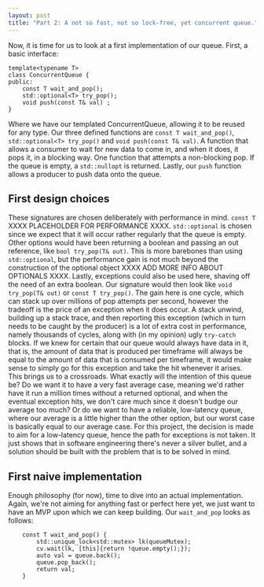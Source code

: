```yaml
---
layout: post
title: "Part 2: A not so fast, not so lock-free, yet concurrent queue."
---
```


Now, it is time for us to look at a first implementation of our queue. First, a basic interface:
```
template<typename T>
class ConcurrentQueue {
public:
    const T wait_and_pop();
    std::optional<T> try_pop();
    void push(const T& val) ;
}
```

Where we have our templated ConcurrentQueue, allowing it to be reused for any type. Our three defined functions are `const T wait_and_pop()`, `std::optional<T> try_pop()` and `void push(const T& val)`. A function that allows a consumer to wait for new data to come in, and when it does, it pops it, in a blocking way. One function that attempts a non-blocking pop. If the queue is empty, a `std::nullopt` is returned. Lastly, our `push` function allows a producer to push data onto the queue.

## First design choices
These signatures are chosen deliberately with performance in mind. `const T` XXXX PLACEHOLDER FOR PERFORMANCE XXXX. `std::optional` is chosen since we expect that it will occur rather regularly that the queue is empty. Other options would have been returning a boolean and passing an out reference, like `bool try_pop(T& out)`. This is more barebones than using `std::optional`, but the performance gain is not much beyond the construction of the optional object XXXX ADD MORE INFO ABOUT OPTIONALS XXXX. Lastly, exceptions could also be used here, shaving off the need of an extra boolean. Our signature would then look like `void try_pop(T& out)` or `const T try_pop()`. The gain here is one cycle, which can stack up over millions of pop attempts per second, however the tradeoff is the price of an exception when it does occur. A stack unwind, building up a stack trace, and then reporting this exception (which in turn needs to be caught by the producer) is a lot of extra cost in performance, namely thousands of cycles, along with (in my opinion) ugly `try-catch` blocks. If we knew for certain that our queue would always have data in it, that is, the amount of data that is produced per timeframe will always be equal to the amount of data that is consumed per timeframe, it would make sense to simply go for this exception and take the hit whenever it arises. This brings us to a crossroads. What exactly will the intention of this queue be? Do we want it to have a very fast average case, meaning we'd rather have it run a million times without a returned optional, and when the eventual exception hits, we don't care much since it doesn't budge our average too much? Or do we want to have a reliable, low-latency queue, where our average is a little higher than the other option, but our worst case is basically equal to our average case. For this project, the decision is made to aim for a low-latency queue, hence the path for exceptions is not taken. It just shows that in software engineering there's never a silver bullet, and a solution should be built with the problem that is to be solved in mind.

## First naive implementation
Enough philosophy (for now), time to dive into an actual implementation. Again, we're not aiming for anything fast or perfect here yet, we just want to have an MVP upon which we can keep building. Our `wait_and_pop` looks as follows:

```
    const T wait_and_pop() {
        std::unique_lock<std::mutex> lk(queueMutex);
        cv.wait(lk, [this]{return !queue.empty();});
        auto val = queue.back();
        queue.pop_back();
        return val;
    }
```
